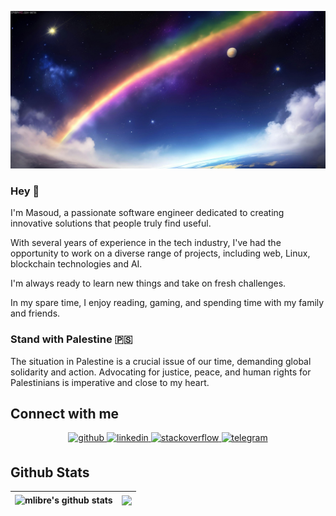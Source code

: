 ![good_things](rainbow.jpg)

### Hey 👋

I'm Masoud, a passionate software engineer dedicated to creating innovative solutions that people truly find useful.

With several years of experience in the tech industry, I've had the opportunity to work on a diverse range of projects, including web, Linux, blockchain technologies and AI.

I'm always ready to learn new things and take on fresh challenges.

In my spare time, I enjoy reading, gaming, and spending time with my family and friends.

### Stand with Palestine 🇵🇸

The situation in Palestine is a crucial issue of our time, demanding global solidarity and action. Advocating for justice, peace, and human rights for Palestinians is imperative and close to my heart.

## Connect with me  

<div align="center">
<a href="https://github.com/mlibre" target="_blank">
<img src=https://img.shields.io/badge/github-%2324292e.svg?&style=for-the-badge&logo=github&logoColor=white alt=github style="margin-bottom: 5px;" />
</a>
<a href="https://linkedin.com/in/mlibre" target="_blank">
<img src=https://img.shields.io/badge/linkedin-%231E77B5.svg?&style=for-the-badge&logo=linkedin&logoColor=white alt=linkedin style="margin-bottom: 5px;" />
</a>
<a href="https://stackoverflow.com/users/3928320/mlibre" target="_blank">
<img src=https://img.shields.io/badge/stackoverflow-%23F28032.svg?&style=for-the-badge&logo=stackoverflow&logoColor=white alt=stackoverflow style="margin-bottom: 5px;" />
</a>
<a href="https://t.me/mlibre" target="_blank">
<img src=https://img.shields.io/badge/telegram-%233abcfb.svg?&style=for-the-badge&logo=telegram&logoColor=white alt=telegram style="margin-bottom: 5px;" />
</a>  
</div>  

## Github Stats  

| <div align="center"><img align="center" src="https://github-readme-stats.vercel.app/api?username=mlibre&show_icons=true&count_private=true&theme=buefy&hide_border=true" alt="mlibre's github stats" /></div> | <div href="https://github.com/mlibre/github-readme-stats"><img align="center" src="https://github-readme-stats.vercel.app/api/top-langs/?username=mlibre&layout=compact&theme=buefy&hide_border=true" /></div> |
| ------------------------------------------------------------------------------------------------------------------------------------------------------------------------------------------------------------- | -------------------------------------------------------------------------------------------------------------------------------------------------------------------------------------------------------------- |
